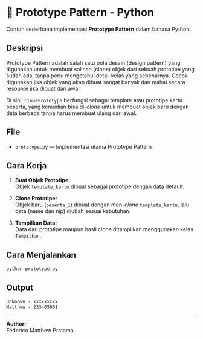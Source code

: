 # 🧬 Prototype Pattern - Python

Contoh sederhana implementasi **Prototype Pattern** dalam bahasa Python.

## Deskripsi

Prototype Pattern adalah salah satu pola desain (design pattern) yang digunakan untuk membuat salinan (clone) objek dari sebuah prototipe yang sudah ada, tanpa perlu mengetahui detail kelas yang sebenarnya. Cocok digunakan jika objek yang akan dibuat sangat banyak dan mahal secara resource jika dibuat dari awal.

Di sini, `ClonePrototype` berfungsi sebagai template atau prototipe kartu peserta, yang kemudian bisa di-_clone_ untuk membuat objek baru dengan data berbeda tanpa harus membuat ulang dari awal.

## File

- `prototype.py` — Implementasi utama Prototype Pattern

## Cara Kerja

1. **Buat Objek Prototipe:**  
   Objek `template_kartu` dibuat sebagai prototipe dengan data default.

2. **Clone Prototipe:**  
   Objek baru (`peserta_1`) dibuat dengan men-_clone_ `template_kartu`, lalu data (name dan nip) diubah sesuai kebutuhan.

3. **Tampilkan Data:**  
   Data dari prototipe maupun hasil clone ditampilkan menggunakan kelas `Tampilkan`.

## Cara Menjalankan

```bash
python prototype.py
```

## Output

```
Unknown - xxxxxxxxx
Matthew - 233405001
```

---

**Author:**  
Federico Matthew Pratama
